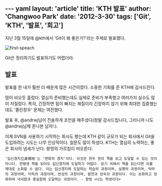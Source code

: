 --- yaml
layout: 'article'
title: 'KTH 발표'
author: 'Changwoo Park'
date: '2012-3-30'
tags: ['Git', 'KTH', '발표', '회고']
---

지난 3월 15일에 @kth에서 'Git이 왜 좋은가?'라는 주제로 발표했다.

![first-speach](/articles/2012/first-speach/first-speach.jpg)

Git은 정리하기도 발표하기도 어렵더라.

## 발표

발표를 한 내가 훨씬 더 배운게 많은 시간이였다. 소중한 기회를 준 KTH에 감사드린다.

땀이 비오듯 흘렀다. 열심히 준비했는데도 실제로 준비가 부족했고 여러가지 실수도 많이 저질렀다. 특히, 긴장하면 힘이 빠지는 체질이라 긴장하지 않기 위해 최대한 집중했는 데도 '졸린창우' 문제는 여전했다.

발표 후, @andrwj님이 진솔하게 조언을 해주셨다(정말 감사드립니다, 그러니까 나도 @andrwj님께 혼나본 남자!:).

이제 SVN을 사용하기 시작하는 회사도 봤는데 KTH 같이 규모가 되는 회사에서 Git을 도입하려는 시도는 너무 인상적이다. 질문도 많이 하셨다. KTH는 열심히 노력하는, 좋은 회사의 냄새가 난다. 왕멍의 가르침이 떠오른다.

    '입신경지立身境地'는 '변화의 경지'이다. 이것은 한두 권의 책을 읽고 도달할 수 있는 것이 아니다. 한평생 책을 읽어도 입신경지에 도달하기 어렵다. 읽기 위해서 책을 읽는다면 이를 제대로 소화할 수 없다. 이는 입신경지에 도달하는 학습의 과정이며, 실행의 과정이며, 탁마의 과정이며, 터득의 과정이며, 반성의 과정이며, 발전과 성숙의 과정이다. 이는 승화하고 정화하여 넉넉함과 충실함에 도달하는 과정이다. - 왕멍 <나는 학생이다>

